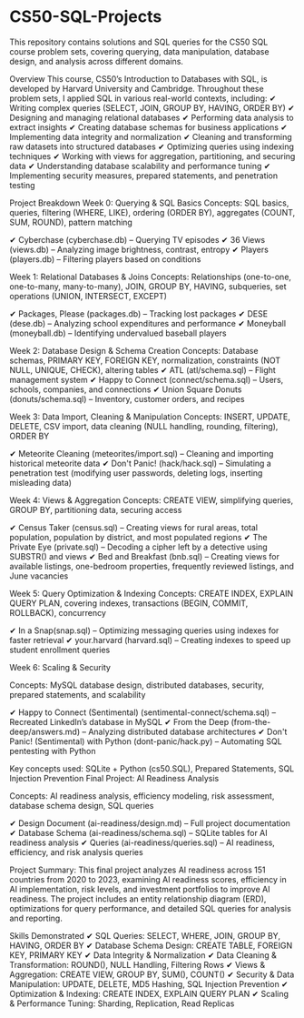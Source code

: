 # CS50-SQL-Projects
This repository contains solutions and SQL queries for the CS50 SQL course problem sets, covering querying, data manipulation, database design, and analysis across different domains.

Overview
This course, CS50’s Introduction to Databases with SQL, is developed by Harvard University and Cambridge.
Throughout these problem sets, I applied SQL in various real-world contexts, including:
✔ Writing complex queries (SELECT, JOIN, GROUP BY, HAVING, ORDER BY)
✔ Designing and managing relational databases
✔ Performing data analysis to extract insights
✔ Creating database schemas for business applications
✔ Implementing data integrity and normalization
✔ Cleaning and transforming raw datasets into structured databases
✔ Optimizing queries using indexing techniques
✔ Working with views for aggregation, partitioning, and securing data
✔ Understanding database scalability and performance tuning
✔ Implementing security measures, prepared statements, and penetration testing

Project Breakdown
Week 0: Querying & SQL Basics
Concepts: SQL basics, queries, filtering (WHERE, LIKE), ordering (ORDER BY), aggregates (COUNT, SUM, ROUND), pattern matching

✔ Cyberchase  (cyberchase.db) – Querying TV episodes
✔ 36 Views (views.db) – Analyzing image brightness, contrast, entropy
✔ Players (players.db) – Filtering players based on conditions

Week 1: Relational Databases & Joins
Concepts: Relationships (one-to-one, one-to-many, many-to-many), JOIN, GROUP BY, HAVING, subqueries, set operations (UNION, INTERSECT, EXCEPT)

✔ Packages, Please (packages.db) – Tracking lost packages
✔ DESE (dese.db) – Analyzing school expenditures and performance
✔ Moneyball (moneyball.db) – Identifying undervalued baseball players

Week 2: Database Design & Schema Creation
Concepts: Database schemas, PRIMARY KEY, FOREIGN KEY, normalization, constraints (NOT NULL, UNIQUE, CHECK), altering tables
✔ ATL (atl/schema.sql) – Flight management system
✔ Happy to Connect (connect/schema.sql) – Users, schools, companies, and connections
✔ Union Square Donuts (donuts/schema.sql) – Inventory, customer orders, and recipes

Week 3: Data Import, Cleaning & Manipulation
Concepts: INSERT, UPDATE, DELETE, CSV import, data cleaning (NULL handling, rounding, filtering), ORDER BY

✔ Meteorite Cleaning (meteorites/import.sql) – Cleaning and importing historical meteorite data
✔ Don't Panic! (hack/hack.sql) – Simulating a penetration test (modifying user passwords, deleting logs, inserting misleading data)

Week 4: Views & Aggregation
Concepts: CREATE VIEW, simplifying queries, GROUP BY, partitioning data, securing access

✔ Census Taker (census.sql) – Creating views for rural areas, total population, population by district, and most populated regions
✔ The Private Eye (private.sql) – Decoding a cipher left by a detective using SUBSTR() and views
✔ Bed and Breakfast (bnb.sql) – Creating views for available listings, one-bedroom properties, frequently reviewed listings, and June vacancies

Week 5: Query Optimization & Indexing
Concepts: CREATE INDEX, EXPLAIN QUERY PLAN, covering indexes, transactions (BEGIN, COMMIT, ROLLBACK), concurrency

✔  In a Snap(snap.sql) – Optimizing messaging queries using indexes for faster retrieval
✔ your.harvard (harvard.sql) – Creating indexes to speed up student enrollment queries

Week 6: Scaling & Security

Concepts: MySQL database design, distributed databases, security, prepared statements, and scalability

✔ Happy to Connect (Sentimental) (sentimental-connect/schema.sql) – Recreated LinkedIn’s database in MySQL
✔ From the Deep (from-the-deep/answers.md) – Analyzing distributed database architectures
✔ Don't Panic! (Sentimental) with Python (dont-panic/hack.py) – Automating SQL pentesting with Python

Key concepts used: SQLite + Python (cs50.SQL), Prepared Statements, SQL Injection Prevention
Final Project: AI Readiness Analysis

Concepts: AI readiness analysis, efficiency modeling, risk assessment, database schema design, SQL queries

✔ Design Document (ai-readiness/design.md) – Full project documentation
✔ Database Schema (ai-readiness/schema.sql) – SQLite tables for AI readiness analysis
✔ Queries (ai-readiness/queries.sql) – AI readiness, efficiency, and risk analysis queries

Project Summary:
This final project analyzes AI readiness across 151 countries from 2020 to 2023, examining AI readiness scores, efficiency in AI implementation, risk levels, and investment portfolios to improve AI readiness. The project includes an entity relationship diagram (ERD), optimizations for query performance, and detailed SQL queries for analysis and reporting.



Skills Demonstrated
✔ SQL Queries: SELECT, WHERE, JOIN, GROUP BY, HAVING, ORDER BY
✔ Database Schema Design: CREATE TABLE, FOREIGN KEY, PRIMARY KEY
✔ Data Integrity & Normalization
✔ Data Cleaning & Transformation: ROUND(), NULL Handling, Filtering Rows
✔ Views & Aggregation: CREATE VIEW, GROUP BY, SUM(), COUNT()
✔ Security & Data Manipulation: UPDATE, DELETE, MD5 Hashing, SQL Injection Prevention
✔ Optimization & Indexing: CREATE INDEX, EXPLAIN QUERY PLAN
✔ Scaling & Performance Tuning: Sharding, Replication, Read Replicas
